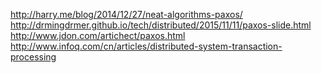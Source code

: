 http://harry.me/blog/2014/12/27/neat-algorithms-paxos/
http://drmingdrmer.github.io/tech/distributed/2015/11/11/paxos-slide.html
http://www.jdon.com/artichect/paxos.html
http://www.infoq.com/cn/articles/distributed-system-transaction-processing
